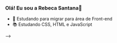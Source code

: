 ### Olá! Eu sou a Rebeca Santana👋

- 🌱 Estudando para migrar para área de Front-end
- 📚 Estudando CSS, HTML e JavaScript 

-->
